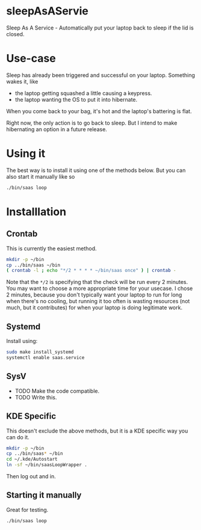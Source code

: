 # sleepAsAServie

Sleep As A Service - Automatically put your laptop back to sleep if the lid is closed.

# Use-case

Sleep has already been triggered and successful on your laptop. Something wakes it, like

* the laptop getting squashed a little causing a keypress.
* the laptop wanting the OS to put it into hibernate.

When you come back to your bag, it's hot and the laptop's battering is flat.

Right now, the only action is to go back to sleep. But I intend to make hibernating an option in a future release.

# Using it

The best way is to install it using one of the methods below. But you can also start it manually like so

```sh
./bin/saas loop
```

# Installlation
## Crontab

This is currently the easiest method.

```sh
mkdir -p ~/bin
cp ../bin/saas ~/bin
( crontab -l ; echo "*/2 * * * * ~/bin/saas once" ) | crontab -
```

Note that the `*/2` is specifying that the check will be run every 2 minutes. You may want to choose a more appropriate time for your usecase. I chose 2 minutes, because you don't typically want your laptop to run for long when there's no cooling, but running it too often is wasting resources (not much, but it contributes) for when your laptop is doing legitimate work.

## Systemd

Install using:

```sh
sudo make install_systemd
systemctl enable saas.service
```

## SysV

* TODO Make the code compatible.
* TODO Write this.


## KDE Specific

This doesn't exclude the above methods, but it is a KDE specific way you can do it.

```sh
mkdir -p ~/bin
cp ../bin/saas* ~/bin
cd ~/.kde/Autostart
ln -sf ~/bin/saasLoopWrapper .
```

Then log out and in.

## Starting it manually

Great for testing.

```sh
./bin/saas loop
```
